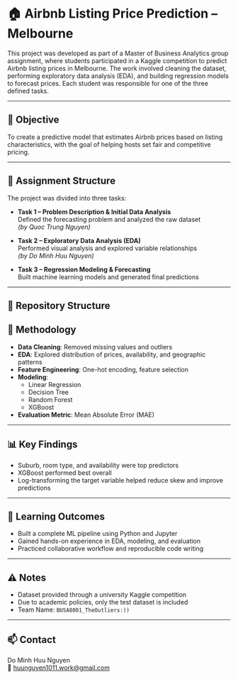# 🏠 Airbnb Listing Price Prediction – Melbourne

This project was developed as part of a Master of Business Analytics group assignment, where students participated in a Kaggle competition to predict Airbnb listing prices in Melbourne. The work involved cleaning the dataset, performing exploratory data analysis (EDA), and building regression models to forecast prices. Each student was responsible for one of the three defined tasks.

---

## 🎯 Objective

To create a predictive model that estimates Airbnb prices based on listing characteristics, with the goal of helping hosts set fair and competitive pricing.

---

## 🧩 Assignment Structure

The project was divided into three tasks:

- **Task 1 – Problem Description & Initial Data Analysis**  
  Defined the forecasting problem and analyzed the raw dataset  
  *(by Quoc Trung Nguyen)*

- **Task 2 – Exploratory Data Analysis (EDA)**  
  Performed visual analysis and explored variable relationships  
  *(by Do Minh Huu Nguyen)*

- **Task 3 – Regression Modeling & Forecasting**  
  Built machine learning models and generated final predictions

---

## 📁 Repository Structure



## 🧪 Methodology

- **Data Cleaning**: Removed missing values and outliers
- **EDA**: Explored distribution of prices, availability, and geographic patterns
- **Feature Engineering**: One-hot encoding, feature selection
- **Modeling**:
  - Linear Regression
  - Decision Tree
  - Random Forest
  - XGBoost
- **Evaluation Metric**: Mean Absolute Error (MAE)

---

## 📊 Key Findings

- Suburb, room type, and availability were top predictors
- XGBoost performed best overall
- Log-transforming the target variable helped reduce skew and improve predictions

---

## 🧠 Learning Outcomes

- Built a complete ML pipeline using Python and Jupyter
- Gained hands-on experience in EDA, modeling, and evaluation
- Practiced collaborative workflow and reproducible code writing

---

## ⚠️ Notes

- Dataset provided through a university Kaggle competition
- Due to academic policies, only the test dataset is included
- Team Name: `BUSA8001_TheOutliers:))`

---

## 📫 Contact

Do Minh Huu Nguyen  
📧 [huunguyen1011.work@gmail.com](mailto:huunguyen1011.work@gmail.com)

